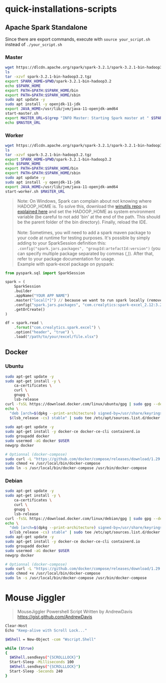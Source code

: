 # quick-installations-scripts

## Apache Spark Standalone

Since there are export commands, execute with `source your_script.sh` instead of `./your_script.sh`

### Master

```bash
wget https://dlcdn.apache.org/spark/spark-3.2.1/spark-3.2.1-bin-hadoop3.2.tgz
ls
tar -xzvf spark-3.2.1-bin-hadoop3.2.tgz 
export SPARK_HOME=$PWD/spark-3.2.1-bin-hadoop3.2
echo $SPARK_HOME 
export PATH=$PATH:$SPARK_HOME/bin
export PATH=$PATH:$SPARK_HOME/sbin
sudo apt update -y
sudo apt install -y openjdk-11-jdk
export JAVA_HOME=/usr/lib/jvm/java-11-openjdk-amd64
start-master.sh
export MASTER_URL=$(grep "INFO Master: Starting Spark master at " $SPARK_HOME/logs/* | awk '{print $9}')
echo $MASTER_URL
```

### Worker 
```bash
wget https://dlcdn.apache.org/spark/spark-3.2.1/spark-3.2.1-bin-hadoop3.2.tgz
ls
tar -xzvf spark-3.2.1-bin-hadoop3.2.tgz 
export SPARK_HOME=$PWD/spark-3.2.1-bin-hadoop3.2
echo $SPARK_HOME 
export PATH=$PATH:$SPARK_HOME/bin
export PATH=$PATH:$SPARK_HOME/sbin
sudo apt update -y
sudo apt install -y openjdk-11-jdk
export JAVA_HOME=/usr/lib/jvm/java-11-openjdk-amd64
start-worker.sh $MASTER_URL
```

> Note: On Windows, Spark can complain about not knowing where HADOOP_HOME is. To solve this, download the [winutils repo]() as [explained here](https://cwiki.apache.org/confluence/display/HADOOP2/WindowsProblems) and set the HADOOP_HOME as system environment variable (be careful to not add 'bin' at the end of the path. This should be the parent folder of the bin directory). Finally, reload the IDE. <br><br>
> Note: Sometimes, you will need to add a spark maven package to your code at runtime for testing purposes. It's possible by simply adding to your SparkSession definition this: `.config("spark.jars.packages", "groupId:artefactId:version")` (you can specify multiple package separated by commas (,)). After that, refer to your package documentation for usage.<br>Example with spark-excel package on pyspark:<br>

```python
from pyspark.sql import SparkSession

spark = (
    SparkSession
    .builder
    .appName("YOUR APP NAME")
    .master("local[*]") // because we want to run spark locally (remove this line if you want to run it with spark-submit)
    .config("spark.jars.packages", "com.crealytics:spark-excel_2.12:3.2.1_0.16.4")
    .getOrCreate()
)

df = spark.read \
    .format("com.crealytics.spark.excel") \
    .option("header", "true") \
    .load("/path/to/your/excel/file.xlsx")
 ```

## Docker

### Ubuntu
```bash
sudo apt-get update -y
sudo apt-get install -y \
    ca-certificates \
    curl \
    gnupg \
    lsb-release
curl -fsSL https://download.docker.com/linux/ubuntu/gpg | sudo gpg --dearmor -o /usr/share/keyrings/docker-archive-keyring.gpg
echo \
  "deb [arch=$(dpkg --print-architecture) signed-by=/usr/share/keyrings/docker-archive-keyring.gpg] https://download.docker.com/linux/ubuntu \
  $(lsb_release -cs) stable" | sudo tee /etc/apt/sources.list.d/docker.list > /dev/null
  
sudo apt-get update -y 
sudo apt-get install -y docker-ce docker-ce-cli containerd.io
sudo groupadd docker
sudo usermod -aG docker $USER
newgrp docker

# Optionnal (docker-compose)
sudo curl -L "https://github.com/docker/compose/releases/download/1.29.2/docker-compose-$(uname -s)-$(uname -m)" -o /usr/local/bin/docker-compose
sudo chmod +x /usr/local/bin/docker-compose
sudo ln -s /usr/local/bin/docker-compose /usr/bin/docker-compose
```

### Debian
```bash
sudo apt-get update -y
sudo apt-get install -y \
    ca-certificates \
    curl \
    gnupg \
    lsb-release
curl -fsSL https://download.docker.com/linux/debian/gpg | sudo gpg --dearmor -o /usr/share/keyrings/docker-archive-keyring.gpg
echo \
  "deb [arch=$(dpkg --print-architecture) signed-by=/usr/share/keyrings/docker-archive-keyring.gpg] https://download.docker.com/linux/debian \
  $(lsb_release -cs) stable" | sudo tee /etc/apt/sources.list.d/docker.list > /dev/null
sudo apt-get update -y
sudo apt-get install -y docker-ce docker-ce-cli containerd.io
sudo groupadd docker
sudo usermod -aG docker $USER
newgrp docker

# Optionnal (docker-compose)
sudo curl -L "https://github.com/docker/compose/releases/download/1.29.2/docker-compose-$(uname -s)-$(uname -m)" -o /usr/local/bin/docker-compose
sudo chmod +x /usr/local/bin/docker-compose
sudo ln -s /usr/local/bin/docker-compose /usr/bin/docker-compose
```

# Mouse Jiggler 

> MouseJiggler Powershell Script
> Written by AndrewDavis
> https://gist.github.com/AndrewDavis

```bash
Clear-Host
Echo "Keep-alive with Scroll Lock..."

$WShell = New-Object -com "Wscript.Shell"

while ($true)
{
  $WShell.sendkeys("{SCROLLLOCK}")
  Start-Sleep -Milliseconds 100
  $WShell.sendkeys("{SCROLLLOCK}")
  Start-Sleep -Seconds 240
}
```
